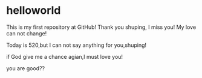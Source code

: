 # helloworld
This is my first repository at GitHub! Thank you
shuping, I miss you! My love can not change!

Today is 520,but I can not say anything for you,shuping!

if God give me a chance agian,I must love you!

you are good??
